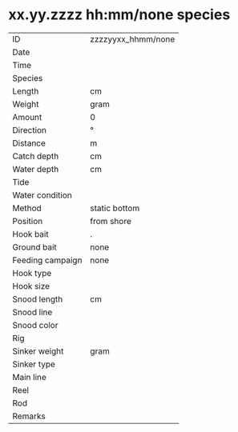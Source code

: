 # xx.yy.zzzz hh:mm/none species

| | |
|---|---|
| ID | zzzzyyxx_hhmm/none |
| Date |  |
| Time |  |
| Species |  |
| Length |  cm |
| Weight |  gram |
| Amount | 0 |
| Direction | ° |
| Distance |  m |
| Catch depth |  cm |
| Water depth |  cm |
| Tide |  |
| Water condition |  |
| Method | static bottom |
| Position | from shore |
| Hook bait | . |
| Ground bait | none |
| Feeding campaign | none |
| Hook type |  |
| Hook size |  |
| Snood length |  cm |
| Snood line |  |
| Snood color |  |
| Rig |  |
| Sinker weight |  gram |
| Sinker type |  |
| Main line |  |
| Reel |  |
| Rod |  |
| Remarks |  |

